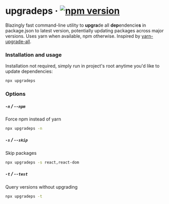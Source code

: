 # upgradeps &middot; [![npm version](https://badge.fury.io/js/upgradeps.svg)](https://www.npmjs.com/package/upgradeps)
Blazingly fast command-line utility to **upgra**de all **dep**endencie**s** in package.json to latest version, potentially updating packages across major versions. Uses yarn when available, npm otherwise. Inspired by [yarn-upgrade-all](https://github.com/tylerlong/yarn-upgrade-all#readme).

### Installation and usage
Installation not required, simply run in project's root anytime you'd like to update dependencies:
```sh
npx upgradeps
```

### Options
##### `-n` / `--npm`
Force npm instead of yarn
```sh
npx upgradeps -n
```
##### `-s` / `--skip`
Skip packages
```sh
npx upgradeps -s react,react-dom
```
##### `-t` / `--test`
Query versions without upgrading
```sh
npx upgradeps -t
```
